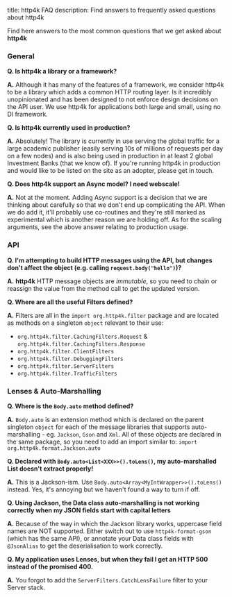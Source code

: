 title: http4k FAQ
description: Find answers to frequently asked questions about http4k

Find here answers to the most common questions that we get asked about **http4k**

### General
**Q. Is http4k a library or a framework?**

**A.** Although it has many of the features of a framework, we consider http4k to be a library which adds a common HTTP routing layer. Is it incredibly unopinionated and has been designed to not enforce design decisions on the API user. We use http4k for applications both large and small, using no DI framework.

**Q. Is http4k currently used in production?**

**A.** Absolutely! The library is currently in use serving the global traffic for a large academic publisher (easily serving 10s of millions of requests per day on a few nodes) and is also being used in production in at least 2 global Investment Banks (that we know of). If you're running http4k in production and would like to be listed on the site as an adopter, please get in touch.

**Q. Does http4k support an Async model? I need webscale!**

**A.** Not at the moment. Adding Async support is a decision that we are thinking about carefully so that we don't end up complicating the API. When we do add it, it'll probably use co-routines and they're still marked as experimental which is another reason we are holding off. As for the scaling arguments, see the above answer relating to production usage.

### API
**Q. I'm attempting to build HTTP messages using the API, but changes don't affect the object (e.g. calling `request.body("hello")`)?**

**A.** **http4k** HTTP message objects are *immutable*, so you need to chain or reassign the value from the method call to get the updated version.

**Q. Where are all the useful Filters defined?**

**A.** Filters are all in the `import org.http4k.filter` package and are located as methods on a singleton `object` relevant to their use:

- `org.http4k.filter.CachingFilters.Request` & `org.http4k.filter.CachingFilters.Response` 
- `org.http4k.filter.ClientFilters`
- `org.http4k.filter.DebuggingFilters`
- `org.http4k.filter.ServerFilters` 
- `org.http4k.filter.TrafficFilters`

### Lenses & Auto-Marshalling

**Q. Where is the `Body.auto` method defined?**

**A.** `Body.auto` is an extension method which is declared on the parent singleton `object` for each of the message libraries that supports auto-marshalling - eg. `Jackson`, `Gson` and `Xml`. All of these objects are declared in the same package, so you need to add an import similar to:
`import org.http4k.format.Jackson.auto`

**Q. Declared with `Body.auto<List<XXX>>().toLens()`, my auto-marshalled List doesn't extract properly!**

**A.** This is a Jackson-ism. Use `Body.auto<Array<MyIntWrapper>>().toLens()` instead. Yes, it's annoying but we haven't found a way to turn if off.

**Q. Using Jackson, the Data class auto-marshalling is not working correctly when my JSON fields start with capital letters**

**A.** Because of the way in which the Jackson library works, uppercase field names are NOT supported. Either switch out to use `http4k-format-gson` (which has the same API), or annotate your Data class fields with `@JsonAlias` to get the deserialisation to work correctly.

**Q. My application uses Lenses, but when they fail I get an HTTP 500 instead of the promised 400.**

**A.** You forgot to add the `ServerFilters.CatchLensFailure` filter to your Server stack.
